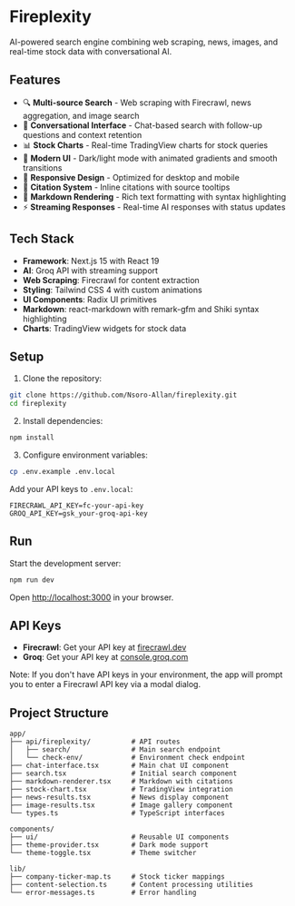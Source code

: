 # Fireplexity

AI-powered search engine combining web scraping, news, images, and real-time stock data with conversational AI.

## Features

- 🔍 **Multi-source Search** - Web scraping with Firecrawl, news aggregation, and image search
- 💬 **Conversational Interface** - Chat-based search with follow-up questions and context retention
- 📊 **Stock Charts** - Real-time TradingView charts for stock queries
- 🎨 **Modern UI** - Dark/light mode with animated gradients and smooth transitions
- 📱 **Responsive Design** - Optimized for desktop and mobile
- 🔗 **Citation System** - Inline citations with source tooltips
- 📝 **Markdown Rendering** - Rich text formatting with syntax highlighting
- ⚡ **Streaming Responses** - Real-time AI responses with status updates

## Tech Stack

- **Framework**: Next.js 15 with React 19
- **AI**: Groq API with streaming support
- **Web Scraping**: Firecrawl for content extraction
- **Styling**: Tailwind CSS 4 with custom animations
- **UI Components**: Radix UI primitives
- **Markdown**: react-markdown with remark-gfm and Shiki syntax highlighting
- **Charts**: TradingView widgets for stock data

## Setup

1. Clone the repository:

```bash
git clone https://github.com/Nsoro-Allan/fireplexity.git
cd fireplexity
```

2. Install dependencies:

```bash
npm install
```

3. Configure environment variables:

```bash
cp .env.example .env.local
```

Add your API keys to `.env.local`:

```env
FIRECRAWL_API_KEY=fc-your-api-key
GROQ_API_KEY=gsk_your-groq-api-key
```

## Run

Start the development server:

```bash
npm run dev
```

Open [http://localhost:3000](http://localhost:3000) in your browser.

## API Keys

- **Firecrawl**: Get your API key at [firecrawl.dev](https://firecrawl.dev)
- **Groq**: Get your API key at [console.groq.com](https://console.groq.com/keys)

Note: If you don't have API keys in your environment, the app will prompt you to enter a Firecrawl API key via a modal dialog.

## Project Structure

```
app/
├── api/fireplexity/          # API routes
│   ├── search/               # Main search endpoint
│   └── check-env/            # Environment check endpoint
├── chat-interface.tsx        # Main chat UI component
├── search.tsx                # Initial search component
├── markdown-renderer.tsx     # Markdown with citations
├── stock-chart.tsx           # TradingView integration
├── news-results.tsx          # News display component
├── image-results.tsx         # Image gallery component
└── types.ts                  # TypeScript interfaces

components/
├── ui/                       # Reusable UI components
├── theme-provider.tsx        # Dark mode support
└── theme-toggle.tsx          # Theme switcher

lib/
├── company-ticker-map.ts     # Stock ticker mappings
├── content-selection.ts      # Content processing utilities
└── error-messages.ts         # Error handling
```

